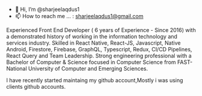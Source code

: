 - 👋 Hi, I’m @sharjeelaqdus1
- 📫 How to reach me ... : sharjeelaqdus1@gmail.com


Experienced Front End Developer ( 6 years of Experience - Since 2016) with a demonstrated history of working in the information technology and services industry. Skilled in React Native, React-JS, Javascript, Native Android, Firestore, Firebase, GraphQL, Typescript, Redux, CI/CD Pipelines, React Query and Team Leadership. Strong engineering professional with a Bachelor of Computer & Science focused in Computer Science from FAST-National University of Computer and Emerging Sciences.

I have recently started maintaing my github account,Mostly i was using clients github accounts.

<!---
sharjeelaqdus1/sharjeelaqdus1 is a ✨ special ✨ repository because its `README.md` (this file) appears on your GitHub profile.
You can click the Preview link to take a look at your changes.
--->
